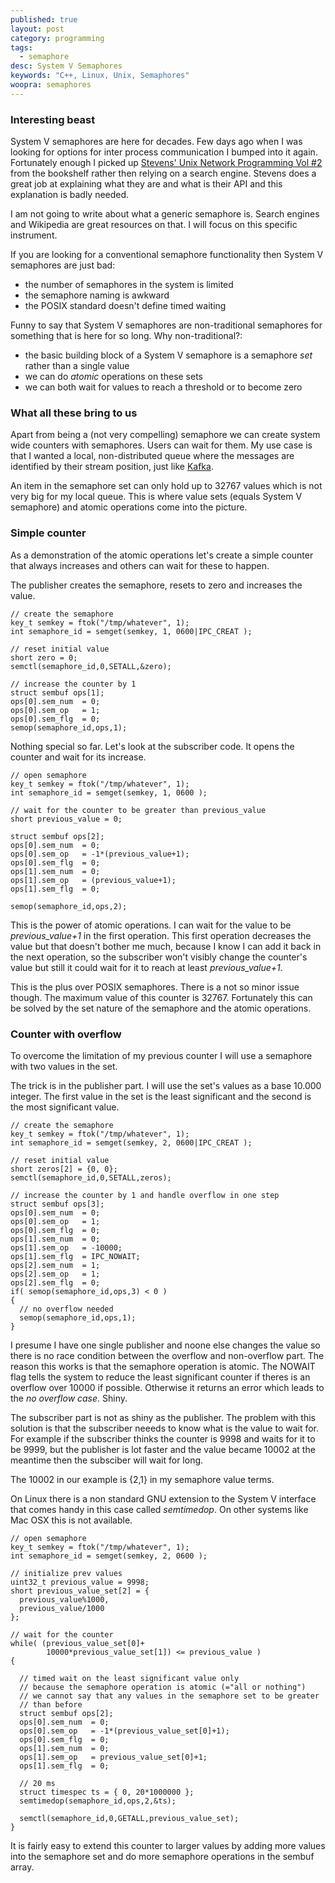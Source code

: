 ```yaml
---
published: true
layout: post
category: programming
tags: 
  - semaphore
desc: System V Semaphores
keywords: "C++, Linux, Unix, Semaphores"
woopra: semaphores
---
```


### Interesting beast

System V semaphores are here for decades. Few days ago when I was looking for options for inter process communication I bumped into it again. Fortunately enough I picked up [Stevens' Unix Network Programming Vol #2](http://www.kohala.com/start/unpv22e/unpv22e.html) from the bookshelf rather then relying on a search engine. Stevens does a great job at explaining what they are and what is their API and this explanation is badly needed.

I am not going to write about what a generic semaphore is. Search engines and Wikipedia are great resources on that. I will focus on this specific instrument.

If you are looking for a conventional semaphore functionality then System V semaphores are just bad:

- the number of semaphores in the system is limited
- the semaphore naming is awkward
- the POSIX standard doesn't define timed waiting

Funny to say that System V semaphores are non-traditional semaphores for something that is here for so long. Why non-traditional?:

- the basic building block of a System V semaphore is a semaphore _set_ rather than a single value
- we can do _atomic_ operations on these sets
- we can both wait for values to reach a threshold or to become zero

### What all these bring to us

Apart from being a (not very compelling) semaphore we can create system wide counters with semaphores. Users can wait for them. My use case is that I wanted a local, non-distributed queue where the messages are identified by their stream position, just like [Kafka](http://kafka.apache.org/documentation.html).

An item in the semaphore set can only hold up to 32767 values which is not very big for my local queue. This is where value sets (equals System V semaphore) and atomic operations come into the picture. 

### Simple counter

As a demonstration of the atomic operations let's create a simple counter that always increases and others can wait for these to happen. 

The publisher creates the semaphore, resets to zero and increases the value.

    // create the semaphore
    key_t semkey = ftok("/tmp/whatever", 1);
    int semaphore_id = semget(semkey, 1, 0600|IPC_CREAT );
    
    // reset initial value
    short zero = 0;
    semctl(semaphore_id,0,SETALL,&zero);
    
    // increase the counter by 1
    struct sembuf ops[1];
    ops[0].sem_num  = 0;
    ops[0].sem_op   = 1;
    ops[0].sem_flg  = 0;
    semop(semaphore_id,ops,1);
    
Nothing special so far. Let's look at the subscriber code. It opens the counter and wait for its increase.

    // open semaphore
    key_t semkey = ftok("/tmp/whatever", 1);
    int semaphore_id = semget(semkey, 1, 0600 );
    
    // wait for the counter to be greater than previous_value
    short previous_value = 0;
    
    struct sembuf ops[2];
    ops[0].sem_num  = 0;
    ops[0].sem_op   = -1*(previous_value+1);
    ops[0].sem_flg  = 0;
    ops[1].sem_num  = 0;
    ops[1].sem_op   = (previous_value+1);
    ops[1].sem_flg  = 0;
    
    semop(semaphore_id,ops,2);

This is the power of atomic operations. I can wait for the value to be _previous_value+1_ in the first operation. This first operation decreases the value but that doesn't bother me much, because I know I can add it back in the next operation, so the subscriber won't visibly change the counter's value but still it could wait for it to reach at least _previous_value+1_.

This is the plus over POSIX semaphores. There is a not so minor issue though. The maximum value of this counter is 32767. Fortunately this can be solved by the set nature of the semaphore and the atomic operations.

### Counter with overflow

To overcome the limitation of my previous counter I will use a semaphore with two values in the set.

The trick is in the publisher part. I will use the set's values as a base 10.000 integer. The first value in the set is the least significant and the second is the most significant value.

    // create the semaphore
    key_t semkey = ftok("/tmp/whatever", 1);
    int semaphore_id = semget(semkey, 2, 0600|IPC_CREAT );
    
    // reset initial value
    short zeros[2] = {0, 0};
    semctl(semaphore_id,0,SETALL,zeros);
    
    // increase the counter by 1 and handle overflow in one step
    struct sembuf ops[3];
    ops[0].sem_num  = 0;
    ops[0].sem_op   = 1;
    ops[0].sem_flg  = 0;
    ops[1].sem_num  = 0;
    ops[1].sem_op   = -10000;
    ops[1].sem_flg  = IPC_NOWAIT;    
    ops[2].sem_num  = 1;
    ops[2].sem_op   = 1;
    ops[2].sem_flg  = 0;
    if( semop(semaphore_id,ops,3) < 0 )
    {
      // no overflow needed
      semop(semaphore_id,ops,1);
    }

I presume I have one single publisher and noone else changes the value so there is no race condition between the overflow and non-overflow part. The reason this works is that the semaphore operation is atomic. The NOWAIT flag tells the system to reduce the least significant counter if theres is an overflow over 10000 if possible. Otherwise it returns an error which leads to the _no overflow case_. Shiny.

The subscriber part is not as shiny as the publisher. The problem with this solution is that the subscriber neeeds to know what is the value to wait for. For example if the subscriber thinks the counter is 9998 and waits for it to be 9999, but the publisher is lot faster and the value became 10002 at the meantime then the subsciber will wait for long.

The 10002 in our example is {2,1} in my semaphore value terms.

On Linux there is a non standard GNU extension to the System V interface that comes handy in this case called _semtimedop_. On other systems like Mac OSX this is not available.

    // open semaphore
    key_t semkey = ftok("/tmp/whatever", 1);
    int semaphore_id = semget(semkey, 2, 0600 );
    
    // initialize prev values
    uint32_t previous_value = 9998;
    short previous_value_set[2] = {
      previous_value%1000,
      previous_value/1000
    };
    
    // wait for the counter
    while( (previous_value_set[0]+
            10000*previous_value_set[1]) <= previous_value )
    {
      
      // timed wait on the least significant value only
      // because the semaphore operation is atomic (="all or nothing")
      // we cannot say that any values in the semaphore set to be greater
      // than before
      struct sembuf ops[2];
      ops[0].sem_num  = 0;
      ops[0].sem_op   = -1*(previous_value_set[0]+1);
      ops[0].sem_flg  = 0;
      ops[1].sem_num  = 0;
      ops[1].sem_op   = previous_value_set[0]+1;
      ops[1].sem_flg  = 0;

      // 20 ms
      struct timespec ts = { 0, 20*1000000 };
      semtimedop(semaphore_id,ops,2,&ts);
    
      semctl(semaphore_id,0,GETALL,previous_value_set);
    }

It is fairly easy to extend this counter to larger values by adding more values into the semaphore set and do more semaphore operations in the sembuf array.

